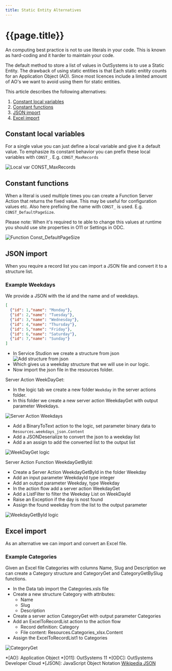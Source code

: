 ```yaml
---
title: Static Entity Alternatives
---
```

# {{page.title}}

An computing best practice is not to use literals in your code. This is known as hard-coding and it harder to maintain your code.

The default method to store a list of values in OutSystems is to use a Static Entity. The drawback of using static entities is that Each static enitity counts for an Application Object (AO). Since most licences include a limited amount of AO's we want to avoid using them for static entities.

This article describes the following alternatives:

1. [Constant local variables](#constant-local-variables)
1. [Constant functions](#constant-functions)
1. [JSON import](#json-import)
1. [Excel import](#excel-import)

## Constant local variables

For a single value you can just define a local variable and give it a default value. To emphasize its constant behavior you can prefix these local variables with `CONST_`. E.g. `CONST_MaxRecords`

![Local var CONST_MaxRecords](/how-to/images/LocalVarCONST_MaxRecords.png)

## Constant functions

When a literal is used multiple times you can create a Function Server Action that returns the fixed value. This may be useful for configuration values etc. Also here prefixing the name with `CONST_` is used. E.g. `CONST_DefaultPageSize`.

Please note: When it's required to te able to change this values at runtime you should use site properties in O11 or Settings in ODC.

![Function Const_DefaultPageSize](/how-to/images/Function_Const_DefaultPageSize.png)

## JSON import

When you require a record list you can import a JSON file and convert it to a structure list.

### Example Weekdays

We provide a JSON with the id and the name and of weekdays.

```json
[
  {"id": 1,"name": "Monday"},
  {"id": 2,"name": "Tuesday"},
  {"id": 3,"name": "Wednesday"},
  {"id": 4,"name": "Thursday"},
  {"id": 5,"name": "Friday"},
  {"id": 6,"name": "Saturday"},
  {"id": 7,"name": "Sunday"}
]
```

* In Service Studion we create a structure from json
![Add structure from json](/how-to/images/AddStructureFromJSon.png)
* Which gives us a weekday structure that we will use in our logic.
* Now import the json file in the resources folder.

Server Action WeekDayGet:

* In the logic tab we create a new folder `Weekday` in the server actions folder.
* In this folder we create a new server action WeekdayGet with output parameter Weekdays.

![Server Action Weekdays](/how-to/images/SA_Weekdays.png)

* Add a BinaryToText action to the logic, set parameter binary data to `Resources.weekdays_json.Content`
* Add a JSONDeserialize to convert the json to a weekday list
* Add a an assign to add the converted list to the output list

![WeekDayGet logic](/how-to/images/WeekDayGetLogic.png)

Server Action Function WeekdayGetById:

* Create a Server Action WeekdayGetById in the folder Weekday
* Add an input parameter WeekdayId type integer
* Add an output parameter Weekday, type Weekday
* In the action flow add a server action WeekdayGet
* Add a ListFilter to filter the Weekday List on WeekDayId
* Raise an Exception if the day is nost found
* Assign the found weekday from the list to the output parameter

![WeekdayGetById logic](/how-to/images/WeekDayGetById.png)

## Excel import

As an alternative we can import and convert an Excel file.

### Example Categories

Given an Excel file Categories with columns Name, Slug and Description we can create a Category structure and CategoryGet and CategoryGetBySlug functions.

* In the Data tab import the Categories.xsls file
* Create a new structure Category with attributes:
    * Name
    * Slug
    * Description
* Create a server action CategoryGet with output parameter Categories
* Add an ExcelToRecordList action to the action flow
    * Record definition: Category
    * File content: Resources.Categories_xlsx.Content
* Assign the ExcelToRecordList1 to Categories

![CategoryGet](/how-to/images/CategoryGet.png)

*[AO]: Application Object
*[O11]: OutSystems 11
*[ODC]: OutSystems Developer Cloud
*[JSON]: JavaScript Object Notation [Wikipedia JSON](https://en.wikipedia.org/wiki/JSON)
